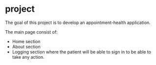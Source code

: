# project
The goal of this project is to develop an appointment-health application.

The main page consist of:
- Home section
- About section
- Logging section where the patient will be able to sign in to be able to take any action.
